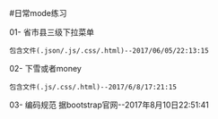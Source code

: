 #日常mode练习

  01- 省市县三级下拉菜单
    
    包含文件(.json/.js/.css/.html)--2017/06/05/22:13:15
    
  02- 下雪或者money
    
    包含文件(.js/.css/.html)--2017/6/8/17:21:15
    
  03- 编码规范
        据bootstrap官网--2017年8月10日22:51:41